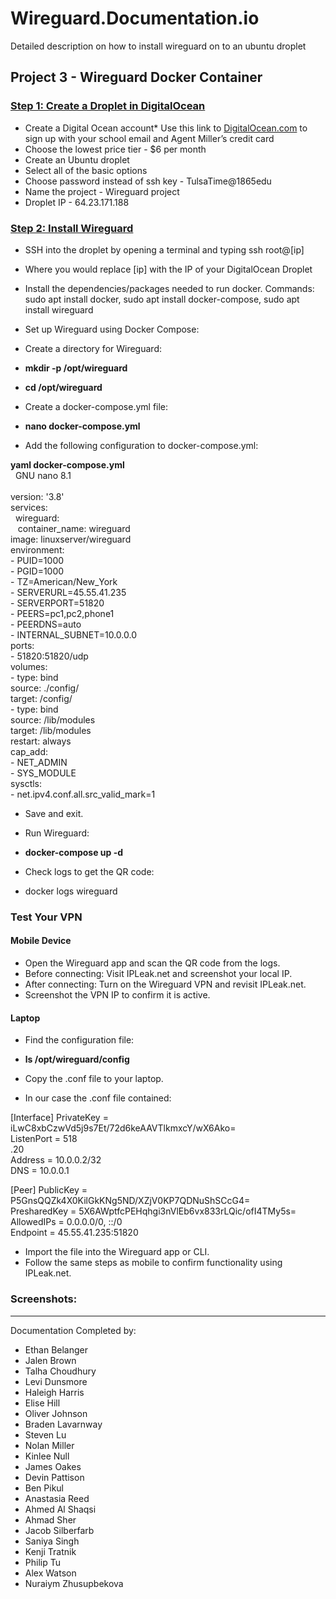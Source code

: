# Wireguard.Documentation.io
Detailed description on how to install wireguard on to an ubuntu droplet 

## **Project 3 - Wireguard Docker Container**<br/>
### <ins>Step 1: Create a Droplet in DigitalOcean</ins><br/>

* Create a Digital Ocean account* Use this link to [DigitalOcean.com](https://www.digitalocean.com/?refcode=d33d59113ab6&utm_campaign=Referral_Invite&utm_medium=Referral_Program&utm_source=CopyPaste) to sign up with your school email and Agent Miller’s credit card
* Choose the lowest price tier - $6 per month
* Create an Ubuntu droplet
* Select all of the basic options
* Choose password instead of ssh key - TulsaTime@1865edu
* Name the project - Wireguard project
* Droplet IP - 64.23.171.188

### <ins>Step 2: Install Wireguard</ins>
* SSH into the droplet by opening a terminal and typing ssh root@[ip]
* Where you would replace [ip] with the IP of your DigitalOcean Droplet
* Install the dependencies/packages needed to run docker. Commands: sudo apt install docker, sudo apt install docker-compose, sudo apt install wireguard
* Set up Wireguard using Docker Compose: 
* Create a directory for Wireguard: 
* **mkdir -p /opt/wireguard**
* **cd /opt/wireguard**
 
* Create a docker-compose.yml file: 
* **nano docker-compose.yml**
 
* Add the following configuration to docker-compose.yml: <br/>

**yaml  docker-compose.yml**<br/>
  &nbsp; GNU nano 8.1<br/>                                                        
version: '3.8'<br/>
services:<br/>
  &nbsp; wireguard:<br/>
    &nbsp;&nbsp; container_name: wireguard<br/>
    image: linuxserver/wireguard<br/>
    environment:<br/>
      - PUID=1000<br/>
      - PGID=1000<br/>
      - TZ=American/New_York<br/>
      - SERVERURL=45.55.41.235<br/>
      - SERVERPORT=51820<br/>
      - PEERS=pc1,pc2,phone1<br/>
      - PEERDNS=auto<br/>
      - INTERNAL_SUBNET=10.0.0.0<br/>
    ports:<br/>
      - 51820:51820/udp<br/>
    volumes:<br/>
      - type: bind<br/>
        source: ./config/<br/>
        target: /config/<br/>
      - type: bind<br/>
        source: /lib/modules<br/>
        target: /lib/modules<br/>
    restart: always<br/>
    cap_add:<br/>
      - NET_ADMIN<br/>
      - SYS_MODULE<br/>
    sysctls:<br/>
      - net.ipv4.conf.all.src_valid_mark=1<br/>


* Save and exit. 

* Run Wireguard: 
* **docker-compose up -d**
 
* Check logs to get the QR code: 
* docker logs wireguard 

### Test Your VPN 
#### Mobile Device 
* Open the Wireguard app and scan the QR code from the logs. 
* Before connecting: 
Visit IPLeak.net and screenshot your local IP. 
* After connecting: 
Turn on the Wireguard VPN and revisit IPLeak.net. 
* Screenshot the VPN IP to confirm it is active. 
#### Laptop 
* Find the configuration file: 
* **ls /opt/wireguard/config**
 
* Copy the .conf file to your laptop. 
* In our case the .conf file contained:

[Interface]
PrivateKey = iLwC8xbCzwVd5j9s7Et/72d6keAAVTlkmxcY/wX6Ako=<br/>
ListenPort = 518<br/>
.20<br/>
Address = 10.0.0.2/32<br/>
DNS = 10.0.0.1<br/>

[Peer]
PublicKey = P5GnsQQZk4X0KilGkKNg5ND/XZjV0KP7QDNuShSCcG4=<br/>
PresharedKey = 5X6AWptfcPEHqhgi3nVlEb6vx833rLQic/ofI4TMy5s=<br/>
AllowedIPs = 0.0.0.0/0, ::/0<br/>
Endpoint = 45.55.41.235:51820<br/>


* Import the file into the Wireguard app or CLI. <br/>
* Follow the same steps as mobile to confirm functionality using IPLeak.net. <br/>
 
 


### Screenshots:









***
Documentation Completed by: 
* Ethan Belanger
* Jalen Brown
* Talha Choudhury
* Levi Dunsmore
* Haleigh Harris
* Elise Hill
* Oliver Johnson
* Braden Lavarnway
* Steven Lu
* Nolan Miller
* Kinlee Null
* James Oakes
* Devin Pattison
* Ben Pikul
* Anastasia Reed
* Ahmed Al Shaqsi
* Ahmad Sher
* Jacob Silberfarb
* Saniya Singh
* Kenji Tratnik
* Philip Tu
* Alex Watson
* Nuraiym Zhusupbekova
